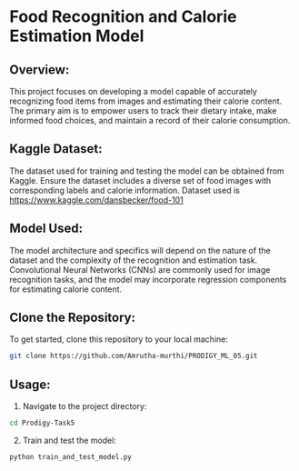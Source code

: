 # Food Recognition and Calorie Estimation Model

## Overview:

This project focuses on developing a model capable of accurately recognizing food items from images and estimating their calorie content. The primary aim is to empower users to track their dietary intake, make informed food choices, and maintain a record of their calorie consumption.

## Kaggle Dataset:

The dataset used for training and testing the model can be obtained from Kaggle. Ensure the dataset includes a diverse set of food images with corresponding labels and calorie information. Dataset used is https://www.kaggle.com/dansbecker/food-101



## Model Used:

The model architecture and specifics will depend on the nature of the dataset and the complexity of the recognition and estimation task. Convolutional Neural Networks (CNNs) are commonly used for image recognition tasks, and the model may incorporate regression components for estimating calorie content.

## Clone the Repository:

To get started, clone this repository to your local machine:

```bash
git clone https://github.com/Amrutha-murthi/PRODIGY_ML_05.git
```

## Usage:

1. Navigate to the project directory:

```bash
cd Prodigy-Task5
```

2. Train and test the model:

```bash
python train_and_test_model.py
```
